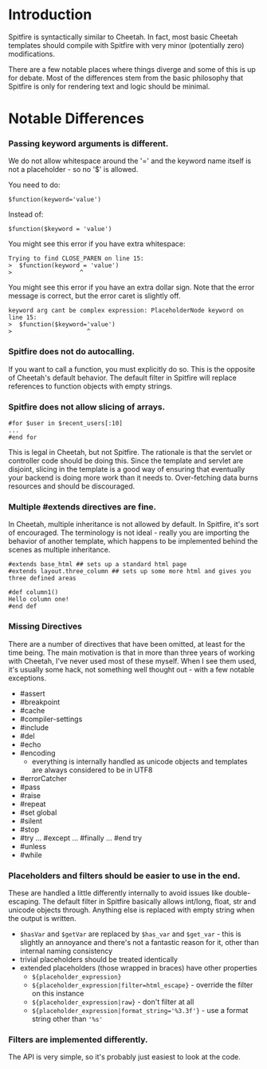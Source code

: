 # Introduction #

Spitfire is syntactically similar to Cheetah. In fact, most basic Cheetah templates should compile with Spitfire with very minor (potentially zero) modifications.

There are a few notable places where things diverge and some of this is up for debate. Most of the differences stem from the basic philosophy that Spitfire is only for rendering text and logic should be minimal.

# Notable Differences #

### Passing keyword arguments is different. ###

We do not allow whitespace around the '=' and the keyword name itself is not a placeholder - so no '$' is allowed.

You need to do:
```
$function(keyword='value')
```

Instead of:
```
$function($keyword = 'value')
```

You might see this error if you have extra whitespace:
```
Trying to find CLOSE_PAREN on line 15:
>  $function(keyword = 'value')
>                   ^
```
You might see this error if you have an extra dollar sign. Note that the error message is correct, but the error
caret is slightly off.
```
keyword arg cant be complex expression: PlaceholderNode keyword on line 15:
>  $function($keyword='value')
>                     ^
```

### Spitfire does not do autocalling. ###

If you want to call a function, you must explicitly do so. This is the opposite of Cheetah's default behavior.  The default filter in Spitfire will replace references to function objects with empty strings.

### Spitfire does not allow slicing of arrays. ###

```
#for $user in $recent_users[:10]
...
#end for
```

This is legal in Cheetah, but not Spitfire. The rationale is that the servlet or controller code should be doing this. Since the template and servlet are disjoint, slicing in the template is a good way of ensuring that eventually your backend is doing more work than it needs to. Over-fetching data burns resources and should be discouraged.

### Multiple #extends directives are fine. ###

In Cheetah, multiple inheritance is not allowed by default.  In Spitfire, it's sort of encouraged. The terminology is not ideal - really you are importing the behavior of another template, which happens to be implemented behind the scenes as multiple inheritance.

```
#extends base_html ## sets up a standard html page
#extends layout.three_column ## sets up some more html and gives you three defined areas

#def column1()
Hello column one!
#end def
```

### Missing Directives ###

There are a number of directives that have been omitted, at least for the time being. The main motivation is that in more than three years of working with Cheetah, I've never used most of these myself. When I see them used, it's usually some hack, not something well thought out - with a few notable exceptions.
  * #assert
  * #breakpoint
  * #cache
  * #compiler-settings
  * #include
  * #del
  * #echo
  * #encoding
    * everything is internally handled as unicode objects and templates are always considered to be in UTF8
  * #errorCatcher
  * #pass
  * #raise
  * #repeat
  * #set global
  * #silent
  * #stop
  * #try ... #except ... #finally ... #end try
  * #unless
  * #while

### Placeholders and filters should be easier to use in the end. ###

These are handled a little differently internally to avoid issues like double-escaping.  The default filter in Spitfire basically allows int/long, float, str and unicode objects through.  Anything else is replaced with empty string when the output is written.

  * `$hasVar` and `$getVar` are replaced by `$has_var` and `$get_var` - this is slightly an annoyance and there's not a fantastic reason for it, other than internal naming consistency
  * trivial placeholders should be treated identically
  * extended placeholders (those wrapped in braces) have other properties
    * `${placeholder_expression}`
    * `${placeholder_expression|filter=html_escape}` - override the filter on this instance
    * `${placeholder_expression|raw}` - don't filter at all
    * `${placeholder_expression|format_string='%3.3f'}` - use a format string other than `'%s'`


### Filters are implemented differently. ###

The API is very simple, so it's probably just easiest to look at the code.
